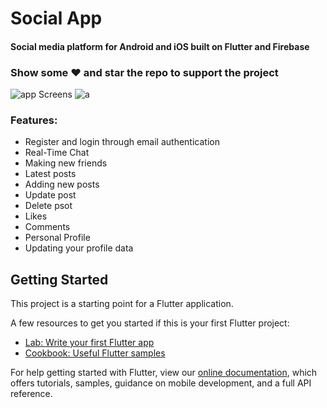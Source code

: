 # Social App

#### Social media platform for Android and iOS built on Flutter and Firebase

### Show some ❤️ and star the repo to support the project
![app Screens](https://user-images.githubusercontent.com/37597841/135725463-6400a0c2-8c31-45b3-9227-8230fb64c676.png)
![a](https://user-images.githubusercontent.com/37597841/135648877-61e0caed-47cf-4814-bac5-d855dfb56655.jpg)
### Features:
- Register and login through email authentication
- Real-Time Chat
- Making new friends
- Latest posts
- Adding new posts
- Update post
- Delete psot
- Likes
- Comments
- Personal Profile
- Updating your profile data

## Getting Started

This project is a starting point for a Flutter application.

A few resources to get you started if this is your first Flutter project:

- [Lab: Write your first Flutter app](https://flutter.dev/docs/get-started/codelab)
- [Cookbook: Useful Flutter samples](https://flutter.dev/docs/cookbook)

For help getting started with Flutter, view our
[online documentation](https://flutter.dev/docs), which offers tutorials,
samples, guidance on mobile development, and a full API reference.
